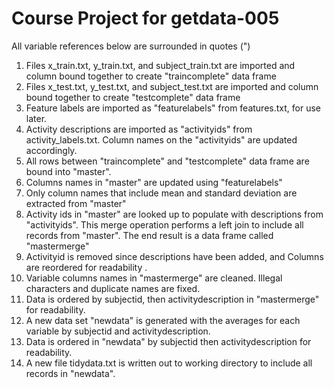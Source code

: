 Course Project for getdata-005
=======================
All variable references below are surrounded in quotes (")

1. Files x_train.txt, y_train.txt, and subject_train.txt are imported and column bound 
together to create "traincomplete" data frame
2. Files x_test.txt, y_test.txt, and subject_test.txt are imported and column bound 
together to create "testcomplete" data frame
3. Feature labels are imported as "featurelabels" from features.txt, for use later.
4. Activity descriptions are imported as "activityids" from activity_labels.txt. Column
names on the "activityids" are updated accordingly.
5. All rows between "traincomplete" and "testcomplete" data frame are bound into "master".
6. Columns names in "master" are updated using "featurelabels"
7. Only column names that include mean and standard deviation are extracted from "master"
8. Activity ids in "master" are looked up to populate with descriptions from "activityids".
This merge operation performs a left join to include all records from "master". The end
result is a data frame called "mastermerge"
9. Activityid is removed since descriptions have been added, and Columns are reordered 
for readability .
10. Variable columns names in "mastermerge" are cleaned. Illegal characters and duplicate
names are fixed.
11. Data is ordered by subjectid, then activitydescription in "mastermerge" for 
readability.
12. A new data set "newdata" is generated with the averages for each variable by subjectid
and activitydescription.
13. Data is ordered in "newdata" by subjectid then activitydescription for readability.
14. A new file tidydata.txt is written out to working directory to include all records 
in "newdata".
